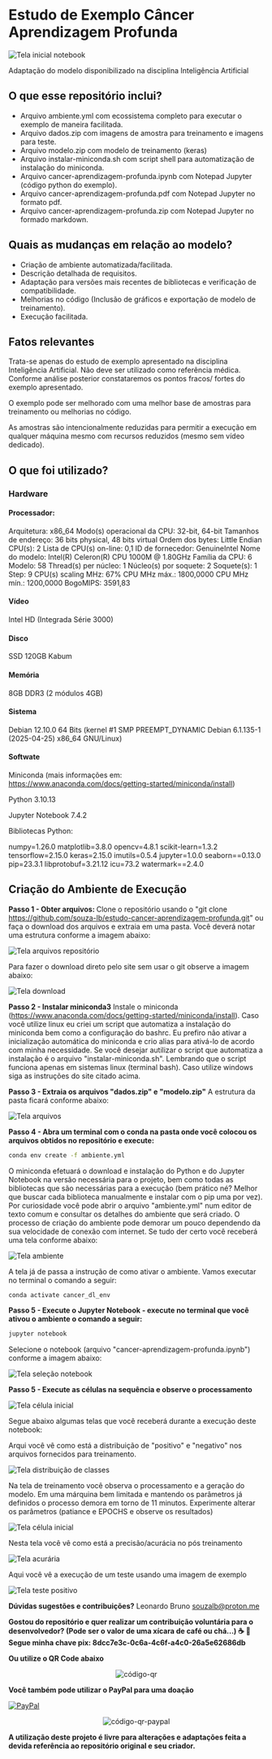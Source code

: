<h1>Estudo de Exemplo Câncer Aprendizagem Profunda</h1>

![Tela inicial notebook](/imagens/tela-teste-amostra-positivo.png)  

Adaptação do modelo disponibilizado na disciplina Inteligência Artificial

<h2>O que esse repositório inclui?</h2>

* Arquivo ambiente.yml com ecossistema completo para executar o exemplo de maneira facilitada.
* Arquivo dados.zip com imagens de amostra para treinamento e imagens para teste.
* Arquivo modelo.zip com modelo de treinamento (keras)
* Arquivo instalar-miniconda.sh com script shell para automatização de instalação do miniconda.
* Arquivo cancer-aprendizagem-profunda.ipynb com Notepad Jupyter (código python do exemplo).
* Arquivo cancer-aprendizagem-profunda.pdf com Notepad Jupyter no formato pdf.
* Arquivo cancer-aprendizagem-profunda.zip com Notepad Jupyter no formado markdown.

<h2>Quais as mudanças em relação ao modelo?</h2>

* Criação de ambiente automatizada/facilitada.
* Descrição detalhada de requisitos.
* Adaptação para versões mais recentes de bibliotecas e verificação de compatibilidade.
* Melhorias no código (Inclusão de gráficos e exportação de modelo de treinamento).
* Execução facilitada.

<h2>Fatos relevantes</h2>

Trata-se apenas do estudo de exemplo apresentado na disciplina Inteligência Artificial. Não deve ser utilizado como referência
médica. Conforme análise posterior constataremos os pontos fracos/ fortes do exemplo apresentado.

O exemplo pode ser melhorado com uma melhor base de amostras para treinamento ou melhorias no código.

As amostras são intencionalmente reduzidas para permitir a execução em qualquer máquina mesmo com recursos reduzidos (mesmo sem vídeo dedicado).

<h2>O que foi utilizado?</h2>

<h3>Hardware</h3>

<h4>Processador:</h4>

Arquitetura:                  x86_64
  Modo(s) operacional da CPU: 32-bit, 64-bit
  Tamanhos de endereço:       36 bits physical, 48 bits virtual
  Ordem dos bytes:            Little Endian
CPU(s):                       2
  Lista de CPU(s) on-line:    0,1
ID de fornecedor:             GenuineIntel
  Nome do modelo:             Intel(R) Celeron(R) CPU 1000M @ 1.80GHz
    Família da CPU:           6
    Modelo:                   58
    Thread(s) per núcleo:     1
    Núcleo(s) por soquete:    2
    Soquete(s):               1
    Step:                     9
    CPU(s) scaling MHz:       67%
    CPU MHz máx.:             1800,0000
    CPU MHz mín.:             1200,0000
    BogoMIPS:                 3591,83


<h4>Vídeo</h4>

Intel HD (Integrada Série 3000)


<h4>Disco</h4>

SSD 120GB Kabum


<h4>Memória</h4>

8GB DDR3 (2 módulos 4GB)

<h4>Sistema</h4>

Debian 12.10.0 64 Bits (kernel #1 SMP PREEMPT_DYNAMIC Debian 6.1.135-1 (2025-04-25) x86_64 GNU/Linux)

<h4>Softwate</h4>

Miniconda  (mais informações em: https://www.anaconda.com/docs/getting-started/miniconda/install)

Python 3.10.13

Jupyter Notebook 7.4.2

Bibliotecas Python:

numpy=1.26.0
matplotlib=3.8.0
opencv=4.8.1
scikit-learn=1.3.2
tensorflow=2.15.0
keras=2.15.0
imutils=0.5.4
jupyter=1.0.0
seaborn==0.13.0
pip=23.3.1
libprotobuf=3.21.12
icu=73.2
watermark==2.4.0


<h2>Criação do Ambiente de Execução</h2>

<b>Passo 1 - Obter arquivos: </b>
Clone o repositório usando o "git clone https://github.com/souza-lb/estudo-cancer-aprendizagem-profunda.git" ou faça o download dos arquivos e extraia em uma pasta. Você deverá notar uma estrutura conforme a imagem abaixo:

![Tela arquivos repositório](/imagens/tela-arquivos-repositorio.png)



Para fazer o download direto pelo site sem usar o git observe a imagem abaixo:


![Tela download](/imagens/tela-download.png)



<b>Passo 2 - Instalar miniconda3</b>
Instale o miniconda (https://www.anaconda.com/docs/getting-started/miniconda/install). Caso você utilize linux eu criei um script que
automatiza a instalação do miniconda bem como a configuração do bashrc. Eu prefiro não ativar a inicialização automática do miniconda e crio alias para
ativá-lo de acordo com minha necessidade. Se você desejar autilizar o script que automatiza a instalação é o arquivo "instalar-miniconda.sh". Lembrando que o script funciona
apenas em sistemas linux (terminal bash). Caso utilize windows siga as instruções do site citado acima.


<b>Passo 3 - Extraia os arquivos "dados.zip" e "modelo.zip"</b>
A estrutura da pasta ficará conforme abaixo:


![Tela arquivos](/imagens/tela-arquivos.png)

<b>Passo 4 - Abra um terminal com o conda na pasta onde você colocou os arquivos obtidos no repositório e execute: </b>

```bash
conda env create -f ambiente.yml
```

O miniconda efetuará o download e instalação do Python e do Jupyter Notebook na versão necessária para o projeto, bem como todas as bibliotecas
que são necessárias para a execução (bem prático né? Melhor que buscar cada biblioteca manualmente e instalar com o pip uma por vez). Por curiosidade você pode abrir
o arquivo "ambiente.yml" num editor de texto comum e consultar os detalhes do ambiente que será criado. O processo de criação do ambiente pode demorar
um pouco dependendo da sua velocidade de conexão com internet. Se tudo der certo você receberá uma tela conforme abaixo:


![Tela ambiente](/imagens/tela-ambiente.png)

A tela já de passa a instrução de como ativar o ambiente. Vamos executar no terminal o comando a seguir:


```bash
conda activate cancer_dl_env
```

<b>Passo 5 - Execute o Jupyter Notebook - execute no terminal que você ativou o ambiente o comando a seguir: </b>

```bash
jupyter notebook
```

Selecione o notebook (arquivo "cancer-aprendizagem-profunda.ipynb") conforme a imagem abaixo:


![Tela seleção notebook](/imagens/tela-seleção-inicial-notebook-jupyter.png)


<b>Passo 5 - Execute as células na sequência e observe o processamento</b>


![Tela célula inicial](/imagens/tela-celula-inicial.png)



Segue abaixo algumas telas que você receberá durante a execução deste notebook:


Arqui você vê como está a distribuição de "positivo" e "negativo" nos arquivos fornecidos para treinamento.

![Tela distribuição de classes](/imagens/tela-distribuição-classes.png)


Na tela de treinamento você observa o processamento e a geração do modelo. Em uma márquina bem limitada e mantendo os parâmetros
já definidos o processo demora em torno de 11 minutos. Experimente alterar os parâmetros (patiance e EPOCHS e observe os resultados)

![Tela célula inicial](/imagens/tela-treinamento.png)


Nesta tela você vê como está a precisão/acurácia no pós treinamento

![Tela acurária](/imagens/tela-acurácia.png)


Aqui você vê a execução de um teste usando uma imagem de exemplo

![Tela teste positivo](/imagens/tela-teste-amostra-positivo.png)


<b>Dúvidas sugestões e contribuições?</b>
Leonardo Bruno
souzalb@proton.me

<b>Gostou do repositório e quer realizar um contribuição voluntária para o desenvolvedor? (Pode ser o valor de uma xícara de café ou chá...) ☕ 🍵
Segue minha chave pix: 8dcc7e3c-0c6a-4c6f-a4c0-26a5e62686db

Ou utilize o QR Code abaixo
</b>

<p align="center">
  <img src="/imagens/qrcode-pix.png" alt="código-qr">
</p>

<b>Você também pode utilizar o PayPal para uma doação</b>

[![PayPal](https://img.shields.io/badge/Donate-PayPal-00457C?style=for-the-badge&logo=paypal)](https://www.paypal.com/donate/?hosted_button_id=EQVW5QQ7GBGSY)


<p align="center">
  <img src="/imagens/qrcode-paypal.png" alt="código-qr-paypal">
</p>

<b>A utilização deste projeto é livre para alterações e adaptações feita a devida referência ao repositório original e seu criador.</b>



